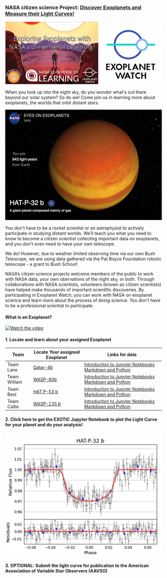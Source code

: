 ### NASA citizen science Project: [Discover Exoplanets and Measure their Light Curves!](https://exoplanets.nasa.gov/exoplanet-watch/about-exoplanet-watch/overview/)

<img src="exoplanetwatch.png" width=300px />
<img src="epw.png" width=200px />

When you look up into the night sky, do you wonder what's out there beyond our solar system? So do we! Come join us in learning more about exoplanets, the worlds that orbit distant stars.

![alt text](hatp32b.png)

You don't have to be a rocket scientist or an astrophysist to actively participate in studying distant worlds. We’ll teach you what you need to know to become a citizen scientist collecting important data on exoplanets, and you don’t even need to have your own telescope. 

We do! However, due to weather limited observing time via our own Bush Telescope, we are using data gathered via the Pat Boyce Foundation robotic telescope - a grant to Bush School!   

NASA’s citizen science projects welcome members of the public to work with NASA data, your own obervations of the night sky, or both. Through collaborations with NASA scientists, volunteers (known as citizen scientists) have helped make thousands of important scientific discoveries. By participating in Exoplanet Watch, you can work with NASA on exoplanet science and learn more about the process of doing science. You don't have to be a professional scientist to participate. 

#### What is an Exoplanet?

[![Watch the video](https://img.youtube.com/vi/0ZOhJe_7GrE&t=24s/0.jpg)](https://youtu.be/0ZOhJe_7GrE&t=24s)

#### 1. Locate and learn about your assigned Exoplanet

Team | Locate Your assigned Exoplanet | Links for data
--- | --- | --- |
Team Lane | [Qatar-4b](https://exoplanets.nasa.gov/eyes-on-exoplanets/?destinations=%2Falien-worlds%2Fexoplanet-travel-bureau%3Fcid%3D1%2Ctravel_bureau_missions#/) | <a href="https://chandrunarayan.github.io/astronomy/projects/intro_to_jupyter" target="_blank">Introduction to Jupyter Notebooks Markdown and Python</a>
Team William | [WASP-80b](https://exoplanets.nasa.gov/eyes-on-exoplanets/?destinations=%2Falien-worlds%2Fexoplanet-travel-bureau%3Fcid%3D1%2Ctravel_bureau_missions#/)  | <a href="https://chandrunarayan.github.io/astronomy/projects/intro_to_jupyter" target="_blank">Introduction to Jupyter Notebooks Markdown and Python</a>
Team Best | [HAT P-53 b](https://exoplanets.nasa.gov/eyes-on-exoplanets/?destinations=%2Falien-worlds%2Fexoplanet-travel-bureau%3Fcid%3D1%2Ctravel_bureau_missions#/)  | <a href="https://chandrunarayan.github.io/astronomy/projects/intro_to_jupyter" target="_blank">Introduction to Jupyter Notebooks Markdown and Python</a>
Team Callie | [WASP-135 b](https://exoplanets.nasa.gov/eyes-on-exoplanets/?destinations=%2Falien-worlds%2Fexoplanet-travel-bureau%3Fcid%3D1%2Ctravel_bureau_missions#/)  |  <a href="https://chandrunarayan.github.io/astronomy/projects/intro_to_jupyter" target="_blank">Introduction to Jupyter Notebooks Markdown and Python</a>

#### 2. Click here to get the EXOTIC Jupyter Notebook to plot the Light Curve for your planet and do your analysis!
![alt text](hatp32blightcurve.png)

#### 3. OPTIONAL: Submit the light curve for publication to the American Association of Variable Star Observers (AAVSO)  

